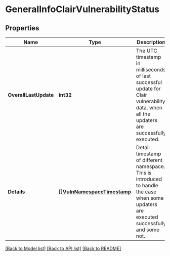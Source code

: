 # GeneralInfoClairVulnerabilityStatus

## Properties
Name | Type | Description | Notes
------------ | ------------- | ------------- | -------------
**OverallLastUpdate** | **int32** | The UTC timestamp in milliseconds of last successful update for Clair vulnerability data, when all the updaters are successfully executed. | [optional] [default to null]
**Details** | [**[]VulnNamespaceTimestamp**](VulnNamespaceTimestamp.md) | Detail timestamp of different namespace.  This is introduced to handle the case when some updaters are executed successfully and some not. | [optional] [default to null]

[[Back to Model list]](../README.md#documentation-for-models) [[Back to API list]](../README.md#documentation-for-api-endpoints) [[Back to README]](../README.md)

